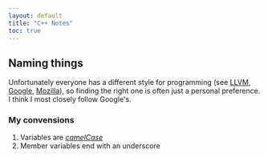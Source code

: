 ```yaml
---
layout: default
title: "C++ Notes"
toc: true
---
```


## Naming things

Unfortunately everyone has a different style for programming (see
[LLVM][llvm-style], [Google][google-style], [Mozilla][mozilla-style]), so
finding the right one is often just a personal preference. I think I most
closely follow Google's.

[llvm-style]: llvm.org/docs/CodingStandards.html
[google-style]: https://google.github.io/styleguide/cppguide.html
[mozilla-style]: https://developer.mozilla.org/en-US/docs/Mozilla/Developer_guide/Coding_Style

<!--
   -Naming conventions for things like member variables can be very personal, almost
   -dogmatic, but for good reason. Names are important, in life just as in
   -programming. Being able to refer to different "things" easily and meaningfully
   -is one of the very first steps in creating source-code that we as mere mortals
   -can easily comprehend and share with one-another (or review by ourselves
   -sometime down the line). So I think having a consistent dogma for creating
   -meaningful and useful variables names is as good a religion as any to follow.
   -
   -Two justification for having such naming conventions:
   -
   -1. Visible distinction between public members and private members
   -2. Able to declare accessor function with the same name as the member *minus*
   -   the prefix (e.g. `int a()`, `void a(int)` as getters and setters to a member
   -   named `int m_a`). No need for `getThis` or `setThat`.
   -
   -(I thought [this post][link] also had some good suggestions, but my particular
   -style differs quite a bit)
   -->

### My convensions

1. Variables are [*camelCase*](https://en.wikipedia.org/wiki/Camel_case)
1. Member variables end with an underscore

<!--
   -*Here's an example of how I do my naming:*
   -
   -{% highlight c++ %}
   -class A
   -{
   -  public:
   -    A(const int& a = 0) :
   -      m_a{a}
   -    {}
   -
   -    int a() const
   -    { return m_a; }
   -
   -    void a(const int& a)
   -    { m_a = a; }
   -
   -    static int h()
   -    { return s_h; }
   -
   -    static void h(const int& h)
   -    { s_h = h; }
   -
   -    static int ZERO()
   -    { return s_ZERO; }
   -
   -  private:
   -    // Non-static members have 'm_'
   -    int m_a;
   -
   -    // Static members have 's_'
   -    static int s_h;
   -
   -    // Const things are all caps (except the prefix)
   -    static const int s_ZERO;
   -};
   -
   -int A::s_h = 4;
   -
   -const int A::s_ZERO = 0;
   -
   -{% endhighlight %}
   -->

[link]: http://stackoverflow.com/a/1229360
